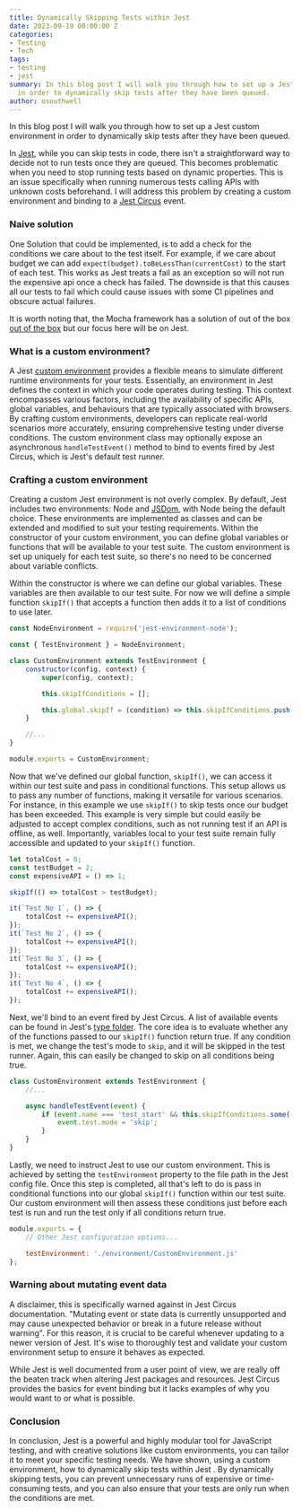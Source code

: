 ```yaml
---
title: Dynamically Skipping Tests within Jest
date: 2023-09-19 00:00:00 Z
categories:
- Testing
- Tech
tags:
- testing
- jest
summary: In this blog post I will walk you through how to set up a Jest custom environment
  in order to dynamically skip tests after they have been queued.
author: osouthwell
---
```


In this blog post I will walk you through how to set up a Jest custom environment in order to dynamically skip tests after they have been queued.

In [Jest](https://jestjs.io/docs), while you can skip tests in code, there isn't a straightforward way to decide not to run tests once they are queued. This becomes problematic when you need to stop running tests based on dynamic properties. This is an issue specifically when running numerous tests calling APIs with unknown costs beforehand. I will address this problem by creating a custom environment and binding to a [Jest Circus](https://github.com/jestjs/jest/blob/main/packages/jest-circus) event.

### Naive solution

One Solution that could be implemented, is to add a check for the conditions we care about to the test itself. For example, if we care about budget we can add `expect(budget).toBeLessThan(currentCost)` to the start of each test. This works as Jest treats a fail as an exception so will not run the expensive api once a check has failed. The downside is that this causes all our tests to fail which could cause issues with some CI pipelines and obscure actual failures.

It is worth noting that, the Mocha framework has a solution of out of the box [out of the box](https://mochajs.org/#inclusive-tests) but our focus here will be on Jest.

### What is a custom environment?

A Jest [custom environment](https://jestjs.io/docs/configuration#testenvironment-string) provides a flexible means to simulate different runtime environments for your tests. Essentially, an environment in Jest defines the context in which your code operates during testing. This context encompasses various factors, including the availability of specific APIs, global variables, and behaviours that are typically associated with browsers. By crafting custom environments, developers can replicate real-world scenarios more accurately, ensuring comprehensive testing under diverse conditions. The custom environment class may optionally expose an asynchronous `handleTestEvent()` method to bind to events fired by Jest Circus, which is Jest's default test runner.

### Crafting a custom environment

Creating a custom Jest environment is not overly complex. By default, Jest includes two environments: Node and [JSDom](https://github.com/jsdom/jsdom), with Node being the default choice. These environments are implemented as classes and can be extended and modified to suit your testing requirements. Within the constructor of your custom environment, you can define global variables or functions that will be available to your test suite. The custom environment is set up uniquely for each test suite, so there's no need to be concerned about variable conflicts.

Within the constructor is where we can define our global variables. These variables are then available to our test suite. For now we will define a simple function `skipIf()` that accepts a function then adds it to a list of conditions to use later.

~~~javascript
const NodeEnvironment = require('jest-environment-node');

const { TestEnvironment } = NodeEnvironment;

class CustomEnvironment extends TestEnvironment {
    constructor(config, context) {
        super(config, context);

        this.skipIfConditions = [];

        this.global.skipIf = (condition) => this.skipIfConditions.push(condition);
    }

    //...
}

module.exports = CustomEnvironment;
~~~

Now that we've defined our global function, `skipIf()`, we can access it within our test suite and pass in conditional functions. This setup allows us to pass any number of functions, making it versatile for various scenarios. For instance, in this example we use `skipIf()` to skip tests once our budget has been exceeded. This example is very simple but could easily be adjusted to accept complex conditions, such as not running test if an API is offline, as well. Importantly, variables local to your test suite remain fully accessible and updated to your `skipIf()` function.

~~~javascript
let totalCost = 0;
const testBudget = 2;
const expensiveAPI = () => 1;

skipIf(() => totalCost > testBudget);

it(`Test No 1`, () => {
    totalCost += expensiveAPI();
});
it(`Test No 2`, () => {
    totalCost += expensiveAPI();
});
it(`Test No 3`, () => {
    totalCost += expensiveAPI();
});
it(`Test No 4`, () => {
    totalCost += expensiveAPI();
});
~~~

Next, we'll bind to an event fired by Jest Circus. A list of available events can be found in Jest's  [type folder](https://github.com/jestjs/jest/blob/be7e797bd6d1ef3476f1d9a15fb50fd03527bd19/packages/jest-types/src/Circus.ts#L86C7-L86C7). The core idea is to evaluate whether any of the functions passed to our `skipIf()` function return true. If any condition is met, we change the test's mode to `skip`, and it will be skipped in the test runner. Again, this can easily be changed to skip on all conditions being true.

~~~javascript
class CustomEnvironment extends TestEnvironment {
    //...

    async handleTestEvent(event) {
        if (event.name === 'test_start' && this.skipIfConditions.some((condition) => condition())) {
            event.test.mode = 'skip';
        }
    }
}
~~~

Lastly, we need to instruct Jest to use our custom environment. This is achieved by setting the `testEnvironment` property to the file path in the Jest config file. Once this step is completed, all that's left to do is pass in conditional functions into our global `skipIf()` function within our test suite. Our custom environment will then assess these conditions just before each test is run and run the test only if all conditions return true.

~~~javascript
module.exports = {
    // Other Jest configuration options...

    testEnvironment: './environment/CustomEnvironment.js'
};
~~~

### Warning about mutating event data

A disclaimer, this is specifically warned against in Jest Circus documentation. "Mutating event or state data is currently unsupported and may cause unexpected behavior or break in a future release without warning". For this reason, it is crucial to be careful whenever updating to a newer version of Jest. It's wise to thoroughly test and validate your custom environment setup to ensure it behaves as expected.

While Jest is well documented from a user point of view, we are really off the beaten track when altering Jest packages and resources. Jest Circus provides the basics for event binding but it lacks examples of why you would want to or what is possible.

### Conclusion

In conclusion, Jest is a powerful and highly modular tool for JavaScript testing, and with creative solutions like custom environments, you can tailor it to meet your specific testing needs. We have shown, using a custom environment, how to dynamically skip tests within Jest . By dynamically skipping tests, you can prevent unnecessary runs of expensive or time-consuming tests, and you can also ensure that your tests are only run when the conditions are met.
